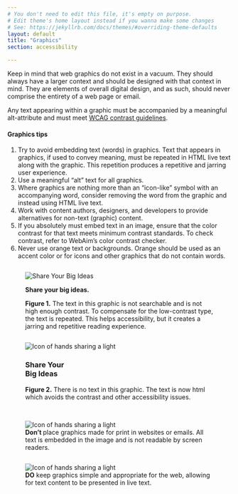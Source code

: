 ```yaml
---
# You don't need to edit this file, it's empty on purpose.
# Edit theme's home layout instead if you wanna make some changes
# See: https://jekyllrb.com/docs/themes/#overriding-theme-defaults
layout: default
title: "Graphics"
section: accessibility

---
```


<p class="lead">Keep in mind that web graphics do not exist in a vacuum. They should always have a larger context and should be designed with that context in mind. They are elements of overall digital design, and as such, should never comprise the entirety of a web page or email.</p>

Any text appearing within a graphic must be accompanied by a meaningful alt-attribute and must meet [WCAG contrast guidelines](https://www.w3.org/TR/WCAG20/#visual-audio-contrast-contrast). 

#### Graphics tips

1.	Try to avoid embedding text (words) in graphics. Text that appears in graphics, if used to convey meaning, must be repeated in HTML live text along with the graphic. This repetition produces a repetitive and jarring user experience.
2.	Use a meaningful “alt” text for all graphics.
3.	Where graphics are nothing more than an “icon-like” symbol with an accompanying word, consider removing the word from the graphic and instead using HTML live text.
4.	Work with content authors, designers, and developers to provide alternatives for non-text (graphic) content.
5.	If you absolutely must embed text in an image, ensure that the color contrast for that text meets minimum contrast standards. To check contrast, refer to WebAim’s color contrast checker. 
6.	Never use orange text or backgrounds. Orange should be used as an accent color or for icons and other graphics that do not contain words.

<div class="half column">
<figure>
<img src="../../assets/i/access/Accessibility-1.gif" alt="Share Your Big Ideas"  />
<p class="text-center text-uppercase"><strong>Share your big ideas.</strong></p>
<figcaption>
<strong>Figure 1.</strong> The text in this graphic is not searchable and is not high enough contrast. To compensate for the low-contrast type, the text is repeated. This helps accessibility, but it creates a jarring and repetitive reading experience. </figcaption>
</figure>
</div>
<div class="half column">
<figure>
<img src="../../assets/i/access/Accessibility-2.gif" alt="Icon of hands sharing a light"  />
<h3 class="text-center h1 text-uppercase">Share Your<br>Big Ideas</h3>
<figcaption><strong>Figure 2.</strong>
There is no text in this graphic. The text is now html which avoids the contrast and other accessibility issues.</figcaption>
</figure>

</div>

<div class="clearfix"></div>

<br>
<div class="half column">
<figure>
<img src="../../assets/i/access/Picture1.png" alt="Icon of hands sharing a light"  />
<figcaption>
<strong>Don’t </strong> place graphics made for print in websites or emails. All text is embedded in the image and is not readable by screen readers.</figcaption>
</figure>
</div>
<div class="half column">
<figure>
<img src="../../assets/i/access/Picture2-768x651.png" alt="Icon of hands sharing a light"  />
<figcaption>
<strong>DO</strong> keep graphics simple and appropriate for the web, allowing for text content to be presented in live text.</figcaption>
</figure>

</div>

<div class="clearfix"></div>

